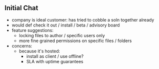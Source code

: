 
## Initial Chat

* company is ideal customer: has tried to cobble a soln together already
* would def check it out / install / beta / advisory board
* feature suggestions:
  * locking files to author / specific users only
  * more fine grained permissions on specific files / folders
* concerns:
  * because it's hosted:
    * install as client / use offline?
    * SLA with uptime guarantees